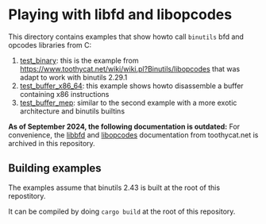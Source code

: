 # Playing with libfd and libopcodes

This directory contains examples that show howto call `binutils` bfd and
opcodes libraries from C:
1. [test_binary](examples/src/test_binary.c): this is the example from
   https://www.toothycat.net/wiki/wiki.pl?Binutils/libopcodes that was adapt to
   work with binutils 2.29.1
2. [test_buffer_x86_64](examples/src/test_buffer_x86_64.c): this example shows
   howto disassemble a buffer containing x86 instructions
3. [test_buffer_mep](examples/src/test_buffer_mep.c): similar to the second
   example with a more exotic architecture and binutils builtins

**As of September 2024, the following documentation is outdated:**
For convenience, the [libbfd](http://htmlpreview.github.com/?https://github.com/guedou/binutils-rs/blob/master/resources/docs/ToothyWiki_%20Binutils_Bfd.html) and
[libopcodes](http://htmlpreview.github.com/?https://github.com/guedou/binutils-rs/blob/master/resources/docs/ToothyWiki_%20Binutils_Libopcodes.html) documentation from
toothycat.net is archived in this repository.


## Building examples

The examples assume that binutils 2.43 is built at the root of this
repostitory. 

It can be compiled by doing `cargo build` at the root of this repository.
